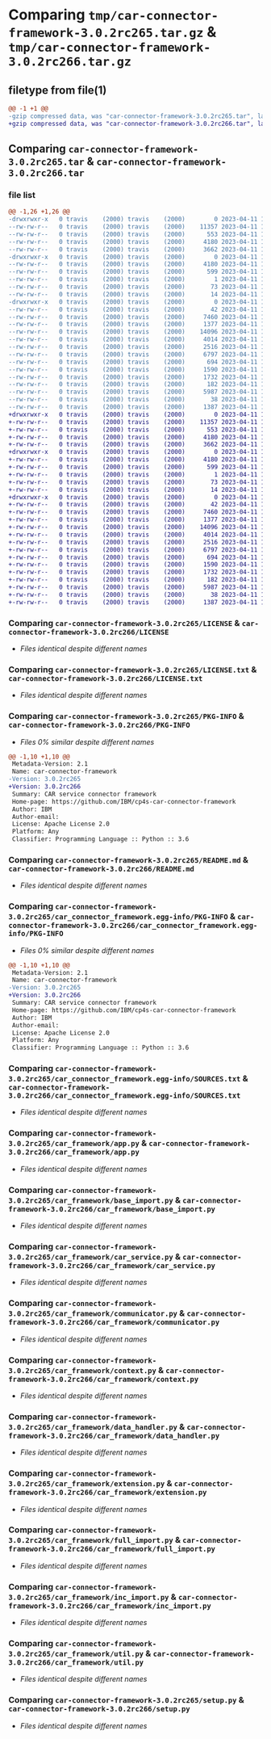 # Comparing `tmp/car-connector-framework-3.0.2rc265.tar.gz` & `tmp/car-connector-framework-3.0.2rc266.tar.gz`

## filetype from file(1)

```diff
@@ -1 +1 @@
-gzip compressed data, was "car-connector-framework-3.0.2rc265.tar", last modified: Tue Apr 11 19:17:16 2023, max compression
+gzip compressed data, was "car-connector-framework-3.0.2rc266.tar", last modified: Tue Apr 11 19:17:33 2023, max compression
```

## Comparing `car-connector-framework-3.0.2rc265.tar` & `car-connector-framework-3.0.2rc266.tar`

### file list

```diff
@@ -1,26 +1,26 @@
-drwxrwxr-x   0 travis    (2000) travis    (2000)        0 2023-04-11 19:17:16.644648 car-connector-framework-3.0.2rc265/
--rw-rw-r--   0 travis    (2000) travis    (2000)    11357 2023-04-11 19:17:01.000000 car-connector-framework-3.0.2rc265/LICENSE
--rw-rw-r--   0 travis    (2000) travis    (2000)      553 2023-04-11 19:17:01.000000 car-connector-framework-3.0.2rc265/LICENSE.txt
--rw-rw-r--   0 travis    (2000) travis    (2000)     4180 2023-04-11 19:17:16.640650 car-connector-framework-3.0.2rc265/PKG-INFO
--rw-rw-r--   0 travis    (2000) travis    (2000)     3662 2023-04-11 19:17:01.000000 car-connector-framework-3.0.2rc265/README.md
-drwxrwxr-x   0 travis    (2000) travis    (2000)        0 2023-04-11 19:17:16.640650 car-connector-framework-3.0.2rc265/car_connector_framework.egg-info/
--rw-rw-r--   0 travis    (2000) travis    (2000)     4180 2023-04-11 19:17:15.000000 car-connector-framework-3.0.2rc265/car_connector_framework.egg-info/PKG-INFO
--rw-rw-r--   0 travis    (2000) travis    (2000)      599 2023-04-11 19:17:16.000000 car-connector-framework-3.0.2rc265/car_connector_framework.egg-info/SOURCES.txt
--rw-rw-r--   0 travis    (2000) travis    (2000)        1 2023-04-11 19:17:16.000000 car-connector-framework-3.0.2rc265/car_connector_framework.egg-info/dependency_links.txt
--rw-rw-r--   0 travis    (2000) travis    (2000)       73 2023-04-11 19:17:16.000000 car-connector-framework-3.0.2rc265/car_connector_framework.egg-info/requires.txt
--rw-rw-r--   0 travis    (2000) travis    (2000)       14 2023-04-11 19:17:16.000000 car-connector-framework-3.0.2rc265/car_connector_framework.egg-info/top_level.txt
-drwxrwxr-x   0 travis    (2000) travis    (2000)        0 2023-04-11 19:17:16.640650 car-connector-framework-3.0.2rc265/car_framework/
--rw-rw-r--   0 travis    (2000) travis    (2000)       42 2023-04-11 19:17:01.000000 car-connector-framework-3.0.2rc265/car_framework/__init__.py
--rw-rw-r--   0 travis    (2000) travis    (2000)     7460 2023-04-11 19:17:01.000000 car-connector-framework-3.0.2rc265/car_framework/app.py
--rw-rw-r--   0 travis    (2000) travis    (2000)     1377 2023-04-11 19:17:01.000000 car-connector-framework-3.0.2rc265/car_framework/base_import.py
--rw-rw-r--   0 travis    (2000) travis    (2000)    14096 2023-04-11 19:17:01.000000 car-connector-framework-3.0.2rc265/car_framework/car_service.py
--rw-rw-r--   0 travis    (2000) travis    (2000)     4014 2023-04-11 19:17:01.000000 car-connector-framework-3.0.2rc265/car_framework/communicator.py
--rw-rw-r--   0 travis    (2000) travis    (2000)     2516 2023-04-11 19:17:01.000000 car-connector-framework-3.0.2rc265/car_framework/context.py
--rw-rw-r--   0 travis    (2000) travis    (2000)     6797 2023-04-11 19:17:01.000000 car-connector-framework-3.0.2rc265/car_framework/data_handler.py
--rw-rw-r--   0 travis    (2000) travis    (2000)      694 2023-04-11 19:17:01.000000 car-connector-framework-3.0.2rc265/car_framework/extension.py
--rw-rw-r--   0 travis    (2000) travis    (2000)     1590 2023-04-11 19:17:01.000000 car-connector-framework-3.0.2rc265/car_framework/full_import.py
--rw-rw-r--   0 travis    (2000) travis    (2000)     1732 2023-04-11 19:17:01.000000 car-connector-framework-3.0.2rc265/car_framework/inc_import.py
--rw-rw-r--   0 travis    (2000) travis    (2000)      182 2023-04-11 19:17:01.000000 car-connector-framework-3.0.2rc265/car_framework/server_access.py
--rw-rw-r--   0 travis    (2000) travis    (2000)     5987 2023-04-11 19:17:01.000000 car-connector-framework-3.0.2rc265/car_framework/util.py
--rw-rw-r--   0 travis    (2000) travis    (2000)       38 2023-04-11 19:17:16.644648 car-connector-framework-3.0.2rc265/setup.cfg
--rw-rw-r--   0 travis    (2000) travis    (2000)     1387 2023-04-11 19:17:01.000000 car-connector-framework-3.0.2rc265/setup.py
+drwxrwxr-x   0 travis    (2000) travis    (2000)        0 2023-04-11 19:17:33.920925 car-connector-framework-3.0.2rc266/
+-rw-rw-r--   0 travis    (2000) travis    (2000)    11357 2023-04-11 19:17:18.000000 car-connector-framework-3.0.2rc266/LICENSE
+-rw-rw-r--   0 travis    (2000) travis    (2000)      553 2023-04-11 19:17:18.000000 car-connector-framework-3.0.2rc266/LICENSE.txt
+-rw-rw-r--   0 travis    (2000) travis    (2000)     4180 2023-04-11 19:17:33.920925 car-connector-framework-3.0.2rc266/PKG-INFO
+-rw-rw-r--   0 travis    (2000) travis    (2000)     3662 2023-04-11 19:17:18.000000 car-connector-framework-3.0.2rc266/README.md
+drwxrwxr-x   0 travis    (2000) travis    (2000)        0 2023-04-11 19:17:33.920925 car-connector-framework-3.0.2rc266/car_connector_framework.egg-info/
+-rw-rw-r--   0 travis    (2000) travis    (2000)     4180 2023-04-11 19:17:33.000000 car-connector-framework-3.0.2rc266/car_connector_framework.egg-info/PKG-INFO
+-rw-rw-r--   0 travis    (2000) travis    (2000)      599 2023-04-11 19:17:33.000000 car-connector-framework-3.0.2rc266/car_connector_framework.egg-info/SOURCES.txt
+-rw-rw-r--   0 travis    (2000) travis    (2000)        1 2023-04-11 19:17:33.000000 car-connector-framework-3.0.2rc266/car_connector_framework.egg-info/dependency_links.txt
+-rw-rw-r--   0 travis    (2000) travis    (2000)       73 2023-04-11 19:17:33.000000 car-connector-framework-3.0.2rc266/car_connector_framework.egg-info/requires.txt
+-rw-rw-r--   0 travis    (2000) travis    (2000)       14 2023-04-11 19:17:33.000000 car-connector-framework-3.0.2rc266/car_connector_framework.egg-info/top_level.txt
+drwxrwxr-x   0 travis    (2000) travis    (2000)        0 2023-04-11 19:17:33.920925 car-connector-framework-3.0.2rc266/car_framework/
+-rw-rw-r--   0 travis    (2000) travis    (2000)       42 2023-04-11 19:17:18.000000 car-connector-framework-3.0.2rc266/car_framework/__init__.py
+-rw-rw-r--   0 travis    (2000) travis    (2000)     7460 2023-04-11 19:17:18.000000 car-connector-framework-3.0.2rc266/car_framework/app.py
+-rw-rw-r--   0 travis    (2000) travis    (2000)     1377 2023-04-11 19:17:18.000000 car-connector-framework-3.0.2rc266/car_framework/base_import.py
+-rw-rw-r--   0 travis    (2000) travis    (2000)    14096 2023-04-11 19:17:18.000000 car-connector-framework-3.0.2rc266/car_framework/car_service.py
+-rw-rw-r--   0 travis    (2000) travis    (2000)     4014 2023-04-11 19:17:18.000000 car-connector-framework-3.0.2rc266/car_framework/communicator.py
+-rw-rw-r--   0 travis    (2000) travis    (2000)     2516 2023-04-11 19:17:18.000000 car-connector-framework-3.0.2rc266/car_framework/context.py
+-rw-rw-r--   0 travis    (2000) travis    (2000)     6797 2023-04-11 19:17:18.000000 car-connector-framework-3.0.2rc266/car_framework/data_handler.py
+-rw-rw-r--   0 travis    (2000) travis    (2000)      694 2023-04-11 19:17:18.000000 car-connector-framework-3.0.2rc266/car_framework/extension.py
+-rw-rw-r--   0 travis    (2000) travis    (2000)     1590 2023-04-11 19:17:18.000000 car-connector-framework-3.0.2rc266/car_framework/full_import.py
+-rw-rw-r--   0 travis    (2000) travis    (2000)     1732 2023-04-11 19:17:18.000000 car-connector-framework-3.0.2rc266/car_framework/inc_import.py
+-rw-rw-r--   0 travis    (2000) travis    (2000)      182 2023-04-11 19:17:18.000000 car-connector-framework-3.0.2rc266/car_framework/server_access.py
+-rw-rw-r--   0 travis    (2000) travis    (2000)     5987 2023-04-11 19:17:18.000000 car-connector-framework-3.0.2rc266/car_framework/util.py
+-rw-rw-r--   0 travis    (2000) travis    (2000)       38 2023-04-11 19:17:33.920925 car-connector-framework-3.0.2rc266/setup.cfg
+-rw-rw-r--   0 travis    (2000) travis    (2000)     1387 2023-04-11 19:17:18.000000 car-connector-framework-3.0.2rc266/setup.py
```

### Comparing `car-connector-framework-3.0.2rc265/LICENSE` & `car-connector-framework-3.0.2rc266/LICENSE`

 * *Files identical despite different names*

### Comparing `car-connector-framework-3.0.2rc265/LICENSE.txt` & `car-connector-framework-3.0.2rc266/LICENSE.txt`

 * *Files identical despite different names*

### Comparing `car-connector-framework-3.0.2rc265/PKG-INFO` & `car-connector-framework-3.0.2rc266/PKG-INFO`

 * *Files 0% similar despite different names*

```diff
@@ -1,10 +1,10 @@
 Metadata-Version: 2.1
 Name: car-connector-framework
-Version: 3.0.2rc265
+Version: 3.0.2rc266
 Summary: CAR service connector framework
 Home-page: https://github.com/IBM/cp4s-car-connector-framework
 Author: IBM
 Author-email: 
 License: Apache License 2.0
 Platform: Any
 Classifier: Programming Language :: Python :: 3.6
```

### Comparing `car-connector-framework-3.0.2rc265/README.md` & `car-connector-framework-3.0.2rc266/README.md`

 * *Files identical despite different names*

### Comparing `car-connector-framework-3.0.2rc265/car_connector_framework.egg-info/PKG-INFO` & `car-connector-framework-3.0.2rc266/car_connector_framework.egg-info/PKG-INFO`

 * *Files 0% similar despite different names*

```diff
@@ -1,10 +1,10 @@
 Metadata-Version: 2.1
 Name: car-connector-framework
-Version: 3.0.2rc265
+Version: 3.0.2rc266
 Summary: CAR service connector framework
 Home-page: https://github.com/IBM/cp4s-car-connector-framework
 Author: IBM
 Author-email: 
 License: Apache License 2.0
 Platform: Any
 Classifier: Programming Language :: Python :: 3.6
```

### Comparing `car-connector-framework-3.0.2rc265/car_connector_framework.egg-info/SOURCES.txt` & `car-connector-framework-3.0.2rc266/car_connector_framework.egg-info/SOURCES.txt`

 * *Files identical despite different names*

### Comparing `car-connector-framework-3.0.2rc265/car_framework/app.py` & `car-connector-framework-3.0.2rc266/car_framework/app.py`

 * *Files identical despite different names*

### Comparing `car-connector-framework-3.0.2rc265/car_framework/base_import.py` & `car-connector-framework-3.0.2rc266/car_framework/base_import.py`

 * *Files identical despite different names*

### Comparing `car-connector-framework-3.0.2rc265/car_framework/car_service.py` & `car-connector-framework-3.0.2rc266/car_framework/car_service.py`

 * *Files identical despite different names*

### Comparing `car-connector-framework-3.0.2rc265/car_framework/communicator.py` & `car-connector-framework-3.0.2rc266/car_framework/communicator.py`

 * *Files identical despite different names*

### Comparing `car-connector-framework-3.0.2rc265/car_framework/context.py` & `car-connector-framework-3.0.2rc266/car_framework/context.py`

 * *Files identical despite different names*

### Comparing `car-connector-framework-3.0.2rc265/car_framework/data_handler.py` & `car-connector-framework-3.0.2rc266/car_framework/data_handler.py`

 * *Files identical despite different names*

### Comparing `car-connector-framework-3.0.2rc265/car_framework/extension.py` & `car-connector-framework-3.0.2rc266/car_framework/extension.py`

 * *Files identical despite different names*

### Comparing `car-connector-framework-3.0.2rc265/car_framework/full_import.py` & `car-connector-framework-3.0.2rc266/car_framework/full_import.py`

 * *Files identical despite different names*

### Comparing `car-connector-framework-3.0.2rc265/car_framework/inc_import.py` & `car-connector-framework-3.0.2rc266/car_framework/inc_import.py`

 * *Files identical despite different names*

### Comparing `car-connector-framework-3.0.2rc265/car_framework/util.py` & `car-connector-framework-3.0.2rc266/car_framework/util.py`

 * *Files identical despite different names*

### Comparing `car-connector-framework-3.0.2rc265/setup.py` & `car-connector-framework-3.0.2rc266/setup.py`

 * *Files identical despite different names*

